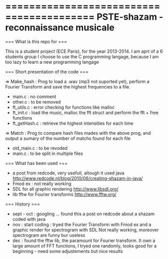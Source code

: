 =========================================
  PSTE-shazam - reconnaissance musicale
=========================================


=== What is this repo for ===

This is a student project (ECE Paris), for the year 2013-2014. I am aprt of a 6 students group
I choose to use the C programming langage, because I am too lazy to learn a new programming langage



=== Short presentation of the code ===

=> Make_hash : Prog to load a .wav (mp3 not suported yet), perform a Fourier Transform and save the highest
  frequencies to a file.
- main.c : no comment
- other.c : to be removed
- ft_utils.c : error checking for functions like malloc
- ft_init.c : load the music, malloc the fft struct and perform the fft + free functions
- ft_getHash.c : retrieve the highest intensities for each time
  
=> Match : Prog to compare hash files mades with the above prog, and output a sumary of the number of matchs
  found for each file
  - old_main.c : to be revoded
  - main.c : to be split in multiple files



=== What has been used ===

- a post from redcode, very usefull, altough it used java http://www.redcode.nl/blog/2010/06/creating-shazam-in-java/
- Fmod ex : not really working
- SDL for all graphic rendering http://www.libsdl.org/
- lib fftw for Fourier transforms http://www.fftw.org/


=== History ===

- sept - oct : googling ... found this a post on redcode about a shazam coded with java
- nov : start coding : tryed the Fourier Transform with Fmod ex and a graphic render for spectrogram with SDL
  Not really working, moreover spectrogram are funny bur useless 
- dec : found the fftw lib, the paramount for Fourier transform. It own a large amount of FFT functions,
  I tryed one randomly, looks good for a beginning - need some adjustements but nice results

